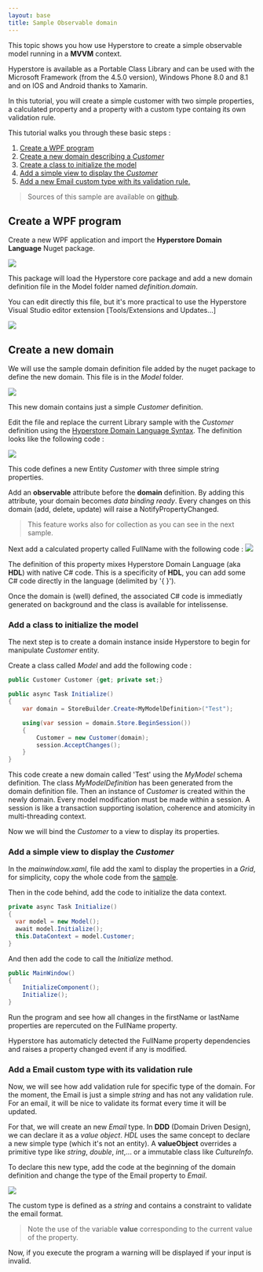 ```yaml
---
layout: base
title: Sample Observable domain
---
```

This topic shows you how use Hyperstore to create a simple observable model running in a **MVVM** context.

Hyperstore is available as a Portable Class Library and can be used with the Microsoft Framework (from the 4.5.0 version), Windows Phone 8.0 and 8.1 and on IOS and Android thanks to Xamarin.

In this tutorial, you will create a simple customer with two simple properties, a calculated property and a property with a custom type containg its own validation rule.

This tutorial walks you through these basic steps :

1. [Create a WPF program](#Step1)
2. [Create a new domain describing a *Customer*](#Step2)
3. [Create a class to initialize the model](#Step3)
4. [Add a simple view to display the *Customer*](#Step4)
5. [Add a new Email custom type with its validation rule.](#Step5)

> Sources of this sample are available on [github](https://github.com/Hyperstore/Hyperstore.Samples/tree/master/Hyperstore.Samples.Overview).

## Create a WPF program
<a name="Step1"></a>Create a new WPF application and import the **Hyperstore Domain Language** Nuget package.

![](img/AddHyperstoreNuget.png)

This package will load the Hyperstore core package and add a new domain definition file in the Model folder named *definition.domain*.

You can edit directly this file, but it's more practical to use the Hyperstore Visual Studio editor extension [Tools/Extensions and Updates...]

![](img/AddHyperstoreExtension.png)

## Create a new domain
<a name="Step2"></a>
We will use the sample domain definition file added by the nuget package to define the new domain.
This file is in the *Model* folder.

![](img/Hierarchy.png)

This new domain contains just a simple *Customer* definition.

Edit the file and replace the current Library sample with the *Customer* definition using the [Hyperstore Domain Language Syntax](/DomainLanguage/Syntax). The definition looks like the following code :

![](img/Domain1.png)

This code defines a new Entity *Customer* with three simple string properties.

Add an **observable** attribute before the **domain** definition. By adding this attribute, your domain becomes *data binding ready*. Every changes on this domain (add, delete, update) will raise a NotifyPropertyChanged.

> This feature works also for collection as you can see in the next sample.

Next add a calculated property called FullName with the following code :
![](img/CalculatedProperty.png)

The definition of this property mixes Hyperstore Domain Language (aka **HDL**) with native C# code. This is a specificity of **HDL**, you can add some C# code directly in the language (delimited by '{ }').

Once the domain is (well) defined, the associated C# code is immediatly generated on background and the class is available for intelissense.

### Add a class to initialize the model

The next step is to create a domain instance inside Hyperstore to begin for manipulate *Customer* entity.

Create a class called *Model* and add the following code :

```C#
public Customer Customer {get; private set;}

public async Task Initialize()
{
	var domain = StoreBuilder.Create<MyModelDefinition>("Test");

    using(var session = domain.Store.BeginSession())
    {
    	Customer = new Customer(domain);
        session.AcceptChanges();
    }
}
```

This code create a new domain called 'Test' using the *MyModel* schema definition. The class *MyModelDefinition* has been generated from the domain definition file. Then an instance of *Customer* is created within the newly domain. Every model modification must be made within a session. A session is like a transaction supporting isolation, coherence and atomicity in multi-threading context.

Now we will bind the *Customer* to a view to display its properties.

### Add a simple view to display the *Customer*

In the *mainwindow.xaml*, file add the xaml to display the properties in a *Grid*, for simplicity, copy the whole code from the [sample](https://github.com/Hyperstore/Hyperstore.Samples/blob/master/Hyperstore.Samples.Overview/Hyperstore.Samples.Overview/MainWindow.xaml).

Then in the code behind, add the code to initialize the data context.
```C#
private async Task Initialize()
{
  var model = new Model();
  await model.Initialize();
  this.DataContext = model.Customer;
}
```
And then add the code to call the *Initialize* method.

```C#
public MainWindow()
{
	InitializeComponent();
    Initialize();
}
```
Run the program and see how all changes in the firstName or lastName properties are repercuted on the FullName property.

Hyperstore has automaticly detected the FullName property dependencies and raises a property changed event if any is modified.

### Add a Email custom type with its validation rule

Now, we will see how add validation rule for specific type of the domain.
For the moment, the Email is just a simple *string* and has not any validation rule. For an email, it will be nice to validate its format every time it will be updated.

For that, we will create an new *Email* type. In **DDD** (Domain Driven Design), we can declare it as a *value object*. *HDL* uses the same concept to declare a new simple type (which it's not an entity). A **valueObject** overrides a primitive type like *string*, *double*, *int*,... or a immutable class like *CultureInfo*.

To declare this new type, add the code at the beginning of the domain definition and change the type of the Email property to *Email*.

![](img/CustomType.png)

The custom type is defined as a *string* and contains a constraint to validate the email format.

> Note the use of the variable **value** corresponding to the current value of the property.

Now, if you execute the program a warning will be displayed if your input is invalid. 














